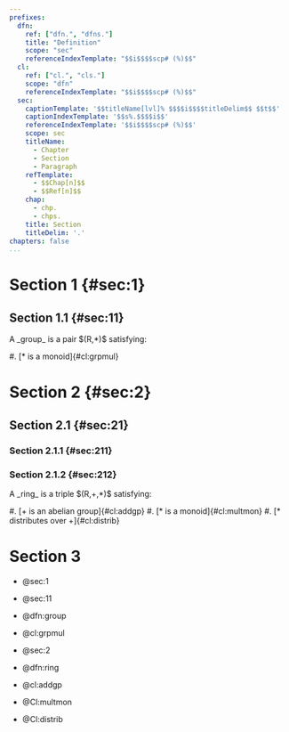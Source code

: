 ```yaml
---
prefixes:
  dfn:
    ref: ["dfn.", "dfns."]
    title: "Definition"
    scope: "sec"
    referenceIndexTemplate: "$$i$$$$scp# (%)$$"
  cl:
    ref: ["cl.", "cls."]
    scope: "dfn"
    referenceIndexTemplate: "$$i$$$$scp# (%)$$"
  sec:
    captionTemplate: '$$titleName[lvl]% $$$$i$$$$titleDelim$$ $$t$$'
    captionIndexTemplate: '$$s%.$$$$i$$'
    referenceIndexTemplate: '$$i$$$$scp# (%)$$'
    scope: sec
    titleName:
      - Chapter
      - Section
      - Paragraph
    refTemplate:
      - $$Chap[n]$$
      - $$Ref[n]$$
    chap:
      - chp.
      - chps.
    title: Section
    titleDelim: '.'
chapters: false
...
```


# Section 1 {#sec:1}

## Section 1.1 {#sec:11}

<div id="dfn:group">
A _group_ is a pair $(R,*)$ satisfying:

#. [$*$ is a monoid]{#cl:grpmul}
</div>

# Section 2 {#sec:2}

## Section 2.1 {#sec:21}

### Section 2.1.1 {#sec:211}

### Section 2.1.2 {#sec:212}

<div id="dfn:ring">
A _ring_ is a triple $(R,+,*)$ satisfying:

#. [$+$ is an abelian group]{#cl:addgp}
#. [$*$ is a monoid]{#cl:multmon}
#. [$*$ distributes over $+$]{#cl:distrib}
</div>

# Section 3

- @sec:1
- @sec:11
- @dfn:group
- @cl:grpmul

- @sec:2
- @dfn:ring
- @cl:addgp
- @Cl:multmon
- @Cl:distrib
